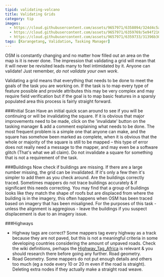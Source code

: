 ```yaml
---
tipid: validating-volcano
title: Validating Grids
category: tip
images:
  - https://cloud.githubusercontent.com/assets/9657971/6358094/324d4c5a-bc37-11e4-808a-47a0fdb59700.png
  - https://cloud.githubusercontent.com/assets/9657971/6359769/5e94f216-bc43-11e4-8bf3-11fa9306acae.gif
  - https://cloud.githubusercontent.com/assets/9657971/6359733/31396b30-bc43-11e4-8780-c661dfc96d7c.png
tags: [Karangetang, Validation, Tasking Manager]
---
```


OSM is constantly changing and no matter how filled out an area on the map is it is never done. The impression that validating a grid will mean that it will never be revisited leads many to feel intimidated by it. Anyone can validate! Just remember, *do not validate your own work*. 

Validating a grid means that everything that needs to be done to meet the goals of the task you are working on. If the task is to map every type of feature possible and provide attributes this may be very complex and may require field verification but if the goal is to map basic features in a sparsly populated area this process is fairly straight forward.

###Initial Scan
Have an initial quick scan around to see if you will be continuing or will be invalidating the square. If it is obvious that major improvements need to be made, click on the 'invalidate' button on the tasking manager & add a comment explaining what needs to be done. The most frequent problem is a simple one that anyone can make, and the square has somehow been marked as complete, when it is obvious that the whole or majority of the square is still to be mapped – this type of error does not really need a message to the mapper, and may even be a software glitch (That's what we all claim). Do not invalidate a square for something that is not a requirement of the task.

###Buildings
Now check if buildings are missing. If there are a large number missing, the grid can be invalidated. If it's only a few then it's simpler to add them as you check around.
Are the buildings correctly traced. Sometimes mappers do not trace buildings accurately & if significant this needs correcting. You may find that a group of buildings looks like they match the shape of roofs but are displaced from where the building is in the imagery, this often happens when OSM has been traced based on imagery that has been misaligned. For the purposes of this task - unless the alignment is aggregious - leave the buildings if you suspect displacement is due to an imagery issue.

###Highways
* Highway tags are correct? Some mappers tag every highway as a track because they are not paved, but this is not a meaningful criteria in some developing countries considering the amount of unpaved roads. Check the wiki definitions, perhaps the [Highway_Tag_Africa](http://wiki.openstreetmap.org/wiki/Highway_Tag_Africa "OSM Wiki") is relevant & you should research there before going any further.
Road geometry. 
* Road Geometry. Some mappers do not put enough details and others too much (eg a node every 10 or 20 m even if the road is straight).  Deleting extra nodes if they actually make a straight road weave.


